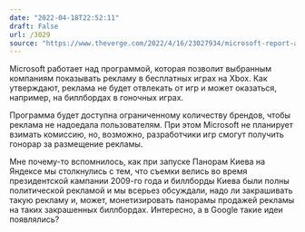```yaml
---
date: "2022-04-18T22:52:11"
draft: False
url: /3029
source: "https://www.theverge.com/2022/4/16/23027934/microsoft-report-ads-free-to-play-xbox-games?scrolla=5eb6d68b7fedc32c19ef33b4"
---
```


Microsoft работает над программой, которая позволит выбранным компаниям показывать рекламу в бесплатных играх на Xbox. Как утверждают, реклама не будет отвлекать от игр и может оказаться, например, на биллбордах в гоночных играх.

Программа будет доступна ограниченному количеству брендов, чтобы реклама не надоедала пользователям. При этом Microsoft не планирует взимать комиссию, но, возможно, разработчики игр смогут получить гонорар за размещение рекламы.

Мне почему-то вспомнилось, как при запуске Панорам Киева на Яндексе мы столкнулись с тем, что съемки велись во время президентской кампании 2009-го года и биллборды Киева были полны политической рекламой и мы всерьез обсуждали, надо ли закрашивать такую рекламу и, может, монетизировать панорамы продажей рекламы на таких закрашенных биллбордах. Интересно, а в Google такие идеи появлялись?
